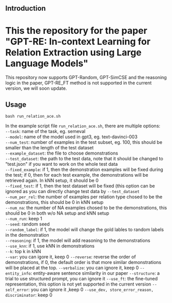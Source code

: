 ## Introduction
# This the repository for the paper "GPT-RE: In-context Learning for Relation Extraction using Large Language Models"
This repository now supports GPT-Random, GPT-SimCSE and the reasoning logic in the paper, GPT-RE_FT method is not supported in the current version, we will soon update.


## Usage  
```   
bash run_relation_ace.sh   
```   
In the example script file `run_relation_ace.sh`, there are multiple options:   
`--task`: name of the task, eg. semeval    
`--model`: name of the model used in gpt3, eg. text-davinci-003   
`--num_test`: number of examples in the test subset, eg. 100, this should be smaller than the length of the test dataset    
`--example_dataset`: the file to choose demonstrations   
`--test_dataset`: the path to the test data, note that it should be changed to "test.json" if you want to work on the whole test data   
`--fixed_example`: if 1, then the demonstration examples will be fixed during the test; if 0, then for each test example, the demonstrations will be retrieved again. In kNN setup, it should be 0   
`--fixed_test`: if 1, then the test dataset will be fixed (this option can be ignored as you can directly change test data by `--test_dataset`   
`--num_per_rel`: the number of examples per relation type chosed to be the demonstrations, this should be 0 in kNN setup   
`--num_na`: the number of NA examples chosed to be the demonstrations, this should be 0 in both w/o NA setup and kNN setup   
`--num_run`: keep 1   
`--seed`: random seed   
`--random_label`: if 1, the model will change the gold lables to random labels in the demonstration   
`--reasoning`: if 1, the model will add reasoning to the demonstrations   
`--use_knn`: if 1, use kNN in demonstrations   
`--k`: top k in kNN   
`--var`: you can igore it, keep 0
`--reverse`: reverse the order of demonstrations, if 0, the default order is that more similar demonstrations will be placed at the top.
`--verbalize`: you can ignore it, keep 0
`--entity_info`: entity-aware sentence similarity in our paper
`--structure`: a trial to use structured prompt, you can ignore it
`--use_ft`: the fine-tuned representation, this option is not yet supported in the current version
`--self_error`: you can ignore it ,keep 0
`--use_dev, store_error_reason, discriminator`: keep 0



